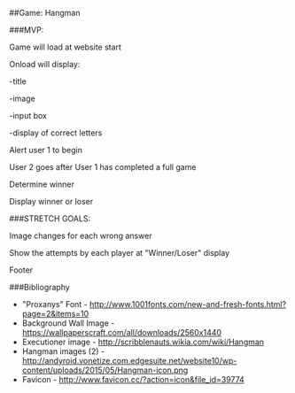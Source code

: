 ##Game: Hangman

###MVP: 

Game will load at website start

Onload will display:

-title

-image

-input box

-display of correct letters

Alert user 1 to begin

User 2 goes after User 1 has completed a full game

Determine winner

Display winner or loser 


###STRETCH GOALS:

Image changes for each wrong answer

Show the attempts by each player at "Winner/Loser" display

Footer 


###Bibliography

* "Proxanys" Font - http://www.1001fonts.com/new-and-fresh-fonts.html?page=2&items=10
* Background Wall Image - https://wallpaperscraft.com/all/downloads/2560x1440
* Executioner image - http://scribblenauts.wikia.com/wiki/Hangman
* Hangman images (2) - http://andyroid.vonetize.com.edgesuite.net/website10/wp-content/uploads/2015/05/Hangman-icon.png
* Favicon - http://www.favicon.cc/?action=icon&file_id=39774